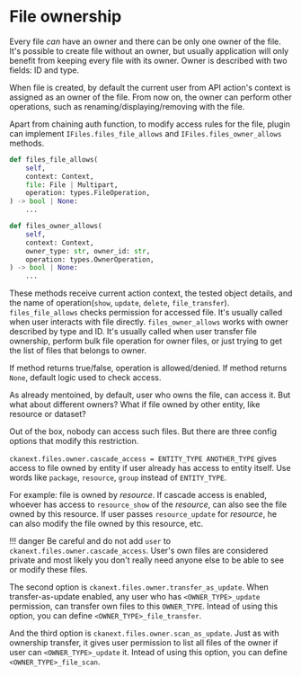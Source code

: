 # File ownership

Every file *can* have an owner and there can be only one owner of the
file. It's possible to create file without an owner, but usually application
will only benefit from keeping every file with its owner. Owner is described
with two fields: ID and type.

When file is created, by default the current user from API action's context is
assigned as an owner of the file. From now on, the owner can perform other
operations, such as renaming/displaying/removing with the file.

Apart from chaining auth function, to modify access rules for the file, plugin
can implement `IFiles.files_file_allows` and `IFiles.files_owner_allows`
methods.

```python
def files_file_allows(
    self,
    context: Context,
    file: File | Multipart,
    operation: types.FileOperation,
) -> bool | None:
    ...

def files_owner_allows(
    self,
    context: Context,
    owner_type: str, owner_id: str,
    operation: types.OwnerOperation,
) -> bool | None:
    ...

```

These methods receive current action context, the tested object details, and
the name of operation(`show`, `update`, `delete`,
`file_transfer`). `files_file_allows` checks permission for accessed file. It's
usually called when user interacts with file directly. `files_owner_allows`
works with owner described by type and ID. It's usually called when user
transfer file ownership, perform bulk file operation for owner files, or just
trying to get the list of files that belongs to owner.

If method returns true/false, operation is allowed/denied. If method returns
`None`, default logic used to check access.

As already mentoined, by default, user who owns the file, can access it. But
what about different owners? What if file owned by other entity, like resource
or dataset?

Out of the box, nobody can access such files. But there are three config
options that modify this restriction.

`ckanext.files.owner.cascade_access = ENTITY_TYPE ANOTHER_TYPE` gives access to
file owned by entity if user already has access to entity itself. Use words
like `package`, `resource`, `group` instead of `ENTITY_TYPE`.

For example: file is owned by *resource*. If cascade access is enabled, whoever
has access to `resource_show` of the *resource*, can also see the file owned by
this resource. If user passes `resource_update` for *resource*, he can also
modify the file owned by this resource, etc.

!!! danger
    Be careful and do not add `user` to
    `ckanext.files.owner.cascade_access`. User's own files are considered
    private and most likely you don't really need anyone else to be able to see
    or modify these files.

The second option is `ckanext.files.owner.transfer_as_update`.  When
transfer-as-update enabled, any user who has `<OWNER_TYPE>_update` permission,
can transfer own files to this `OWNER_TYPE`. Intead of using this option, you
can define `<OWNER_TYPE>_file_transfer`.

And the third option is `ckanext.files.owner.scan_as_update`.  Just as with
ownership transfer, it gives user permission to list all files of the owner if
user can `<OWNER_TYPE>_update` it. Intead of using this option, you
can define `<OWNER_TYPE>_file_scan`.
